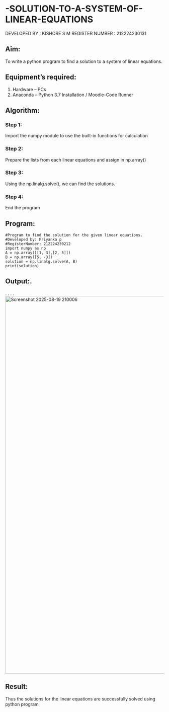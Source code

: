 # -SOLUTION-TO-A-SYSTEM-OF-LINEAR-EQUATIONS
DEVELOPED BY : KISHORE S M
REGISTER NUMBER : 212224230131
## Aim:
To write a python program to find a solution to a system of linear equations.
## Equipment’s required:
1. 	Hardware – PCs
2. 	Anaconda – Python 3.7 Installation / Moodle-Code Runner
## Algorithm:
### Step 1: 
Import the numpy module to use the built-in functions for calculation
### Step 2: 
Prepare the lists from each linear equations and assign in np.array()
### Step 3: 
Using the np.linalg.solve(), we can find the solutions.
### Step 4: 
End the program
## Program:
```
#Program to find the solution for the given linear equations.
#Developed by: Priyanka p
#RegisterNumber: 212224230212
import numpy as np
A = np.array([[1, 3],[2, 5]])
B = np.array([5, -3])
solution = np.linalg.solve(A, B)
print(solution)
```
## Output:.
.
.
.
.
<img width="1920" height="1200" alt="Screenshot 2025-08-19 210006" src="https://github.com/user-attachments/assets/86e6b589-5046-43fa-aaec-8ab45fd9b72d" />

## Result: 
Thus the solutions for the linear equations are successfully solved using python program

